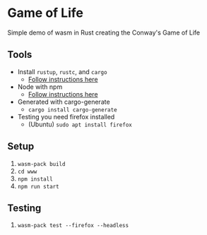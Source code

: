 # Game of Life

Simple demo of wasm in Rust creating the Conway's Game of Life 

## Tools

- Install `rustup`, `rustc`, and `cargo`
  - [Follow instructions here](https://www.rust-lang.org/tools/install)
- Node with npm
  - [Follow instructions here](https://www.npmjs.com/get-npm)
- Generated with cargo-generate
  - `cargo install cargo-generate`
- Testing you need firefox installed
  - (Ubuntu) `sudo apt install firefox`
## Setup

1. `wasm-pack build`
2. `cd www`
3. `npm install`
4. `npm run start`

## Testing
1. `wasm-pack test --firefox --headless`